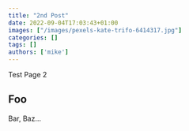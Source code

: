 ```yaml
---
title: "2nd Post"
date: 2022-09-04T17:03:43+01:00
images: ["/images/pexels-kate-trifo-6414317.jpg"]
categories: []
tags: []
authors: ['mike']
---
```


Test Page 2

## Foo

Bar, Baz...
